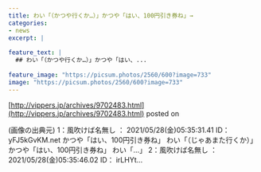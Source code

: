 ```yaml
---
title: わい「（かつや行くか…）」かつや「はい、100円引き券ね」→
categories:
- news
excerpt: |
  
feature_text: |
  ## わい「（かつや行くか…）」かつや「はい、...
  
feature_image: "https://picsum.photos/2560/600?image=733"
image: "https://picsum.photos/2560/600?image=733"
---
```


[http://vippers.jp/archives/9702483.html](http://vippers.jp/archives/9702483.html)
posted on 

<!--more-->

(画像の出典元) 1：風吹けば名無し ： 2021/05/28(金)05:35:31.41 ID： yFJ5kGvKM.net かつや「はい、100円引き券ね」 わい「（じゃあまた行くか）」 かつや「はい、100円引き券ね」 わい「…」 2：風吹けば名無し ： 2021/05/28(金)05:35:46.02 ID： irLHYt...
